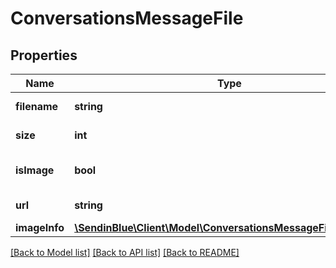 # ConversationsMessageFile

## Properties
Name | Type | Description | Notes
------------ | ------------- | ------------- | -------------
**filename** | **string** | Name of the file | [optional] 
**size** | **int** | Size in bytes | [optional] 
**isImage** | **bool** | Whether the file is an image | [optional] 
**url** | **string** | URL of the file | [optional] 
**imageInfo** | [**\SendinBlue\Client\Model\ConversationsMessageFileImageInfo**](ConversationsMessageFileImageInfo.md) |  | [optional] 

[[Back to Model list]](../../README.md#documentation-for-models) [[Back to API list]](../../README.md#documentation-for-api-endpoints) [[Back to README]](../../README.md)


